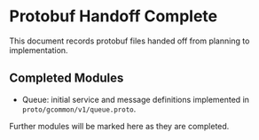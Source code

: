 <!-- file: PROTOBUF_HANDOFF_COMPLETE.md -->
<!-- version: 1.0.0 -->
<!-- guid: 25deaa37-7bb6-4b70-9134-6aad3890ccee -->

# Protobuf Handoff Complete

This document records protobuf files handed off from planning to implementation.

## Completed Modules

- Queue: initial service and message definitions implemented in `proto/gcommon/v1/queue.proto`.

Further modules will be marked here as they are completed.
